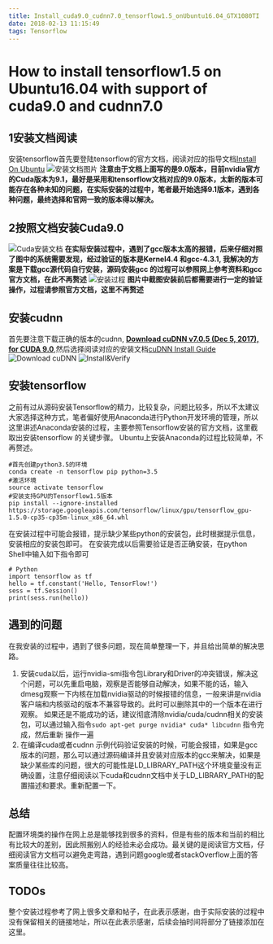 ```yaml
---
title: Install_cuda9.0_cudnn7.0_tensorflow1.5_onUbuntu16.04_GTX1080TI
date: 2018-02-13 11:15:49
tags: Tensorflow
---
```

# How to install tensorflow1.5 on Ubuntu16.04 with support of cuda9.0 and cudnn7.0 

## 1安装文档阅读
安装tensorflow首先要登陆tensorflow的官方文档，阅读对应的指导文档[Install On Ubuntu](https://www.tensorflow.org/install/install_linux)
![安装文档图片](/myimages/WX20180213-143853.png)
**注意由于文档上面写的是9.0版本，目前nvidia官方的Cuda版本为9.1，最好是采用和tensorflow文档对应的9.0版本，太新的版本可能存在各种未知的问题，在实际安装的过程中，笔者最开始选择9.1版本，遇到各种问题，最终选择和官网一致的版本得以解决。**

## 2按照文档安装Cuda9.0

![Cuda安装文档](/myimages/WX20180213-145246.png)
**在实际安装过程中，遇到了gcc版本太高的报错，后来仔细对照了图中的系统需要发现，经过验证的版本是Kernel4.4 和gcc-4.3.1, 我解决的方案是下载gcc源代码自行安装，源码安装gcc 的过程可以参照网上参考资料和gcc官方文档，在此不再赘述**
![安装过程](/myimages/WX20180213-150211.png)
**图片中截图安装前后都需要进行一定的验证操作，过程请参照官方文档，这里不再赘述**

## 安装cudnn
首先要注意下载正确的版本的cudnn, **[Download cuDNN v7.0.5 (Dec 5, 2017), for CUDA 9.0](https://developer.nvidia.com/rdp/cudnn-download#a-collapse705-9)**,然后选择阅读对应的安装文档[cuDNN Install Guide](http://developer2.download.nvidia.com/compute/machine-learning/cudnn/secure/v7.0.5/prod/Doc/cuDNN-Installation-Guide.pdf?qO7ppZ7ZUZxNrI9KhtEHSndOL-IiLg4UwcWdFcYc2D2AYPJLJha2jvJp7bJO-Dl4Xa3ONYIKhWtLIHTbyr4tfoXndb53sK7SMtODAEwQlZgbYRsPE3wb2qwAGZH6E1fVW6CO1qeO2u_tZTLKe1zKbRCc10Gi8WpCaeyIlGPhLFuHI0qc8uX2eyEaGwVZfAaFkA)
![Download cuDNN](/myimages/WX20180214-095916.png)
![Install&Verify](/myimages/WX20180214-100208.png)

## 安装tensorflow 
之前有过从源码安装Tensorflow的精力，比较复杂，问题比较多，所以不太建议大家选择这种方式，笔者偏好使用Anaconda进行Python开发环境的管理，所以这里讲述Anaconda安装的过程，主要参照Tensorflow安装的官方文档，这里截取出安装tensorflow 的关键步骤。 Ubuntu上安装Anaconda的过程比较简单，不再赘述。
```
#首先创建python3.5的环境
conda create -n tensorflow pip python=3.5
#激活环境
source activate tensorflow
#安装支持GPU的Tensorflow1.5版本
pip install --ignore-installed https://storage.googleapis.com/tensorflow/linux/gpu/tensorflow_gpu-1.5.0-cp35-cp35m-linux_x86_64.whl
```
在安装过程中可能会报错，提示缺少某些python的安装包，此时根据提示信息，安装相应的安装包即可。
在安装完成以后需要验证是否正确安装，在python Shell中输入如下指令即可
```
# Python
import tensorflow as tf
hello = tf.constant('Hello, TensorFlow!')
sess = tf.Session()
print(sess.run(hello))
```
## 遇到的问题
在我安装的过程中，遇到了很多问题，现在简单整理一下，并且给出简单的解决思路。
1.  安装cuda以后，运行nvidia-smi指令包Library和Driver的冲突错误，解决这个问题，可以先重启电脑，观察是否能够自动解决，如果不能的话，输入dmesg观察一下内核在加载nvidia驱动的时候报错的信息，一般来讲是nvidia客户端和内核驱动的版本不兼容导致的。此时可以删除其中的一个版本在进行观察。 如果还是不能成功的话，建议彻底清除nvidia/cuda/cudnn相关的安装包，可以通过输入指令```sudo apt-get purge nvidia* cuda* libcudnn``` 指令完成，然后重新 操作一遍
2.  在编译cuda或者cudnn 示例代码验证安装的时候，可能会报错，如果是gcc版本的问题，那么可以通过源码编译并且安装对应版本的gcc来解决，如果是缺少某些库的问题，很大的可能性是LD_LIBRARY_PATH这个环境变量没有正确设置，注意仔细阅读以下cuda和cudnn文档中关于LD_LIBRARY_PATH的配置描述和要求。重新配置一下。

## 总结
配置环境类的操作在网上总是能够找到很多的资料，但是有些的版本和当前的相比有比较大的差别，因此照搬别人的经验未必会成功。最关键的是阅读官方文档，仔细阅读官方文档可以避免走弯路，遇到问题google或者stackOverflow上面的答案质量往往比较高。

## TODOs
整个安装过程参考了网上很多文章和帖子，在此表示感谢，由于实际安装的过程中没有保留相关的链接地址，所以在此表示感谢，后续会抽时间将部分了链接添加在这里。


